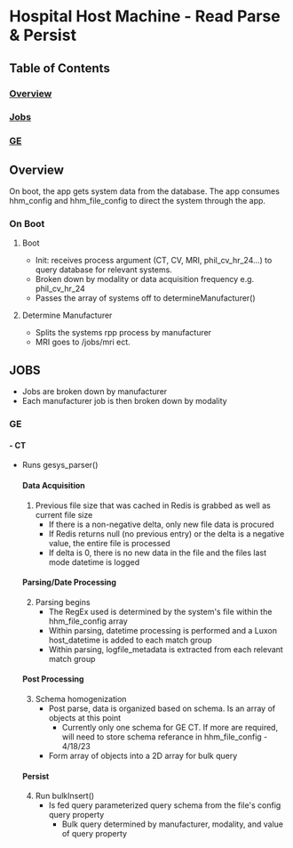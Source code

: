 # Hospital Host Machine - Read Parse & Persist

## Table of Contents
### [Overview](#overview)
### [Jobs](#jobs)
   ### [GE](#ge)

## Overview

On boot, the app gets system data from the database. The app consumes hhm_config and hhm_file_config to direct the system through the app.

### On Boot

1. Boot
    * Init: receives process argument (CT, CV, MRI, phil_cv_hr_24...) to query database for relevant systems.
    * Broken down by modality or data acquisition frequency e.g. phil_cv_hr_24
    * Passes the array of systems off to determineManufacturer() 

2. Determine Manufacturer
    * Splits the systems rpp process by manufacturer
    * MRI goes to /jobs/mri ect.

## JOBS

* Jobs are broken down by manufacturer
* Each manufacturer job is then broken down by modality

### GE

#### - CT

* Runs gesys_parser()

     #### Data Acquisition
    1. Previous file size that was cached in Redis is grabbed as well as current file size
        * If there is a non-negative delta, only new file data is procured
        * If Redis returns null (no previous entry) or the delta is a negative value, the entire file is processed
        * If delta is 0, there is no new data in the file and the files last mode datetime is logged

     #### Parsing/Date Processing
    2. Parsing begins
        * The RegEx used is determined by the system's file within the hhm_file_config array
        * Within parsing, datetime processing is performed and a Luxon host_datetime is added to each match group
        * Within parsing, logfile_metadata is extracted from each relevant match group

     #### Post Processing
    3. Schema homogenization
        * Post parse, data is organized based on schema. Is an array of objects at this point
            * Currently only one schema for GE CT. If more are required, will need to store schema referance in hhm_file_config - 4/18/23
        * Form array of objects into a 2D array for bulk query
        
     #### Persist
    4. Run bulkInsert()
        * Is fed query parameterized query schema from the file's config query property
            * Bulk query determined by manufacturer, modality, and value of query property
